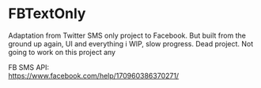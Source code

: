 # FBTextOnly
Adaptation from Twitter SMS only project to Facebook. But built from the ground up again, UI and everything
i
WIP, slow progress. Dead project. Not going to work on this project any

FB SMS API:
<br/>
https://www.facebook.com/help/170960386370271/
